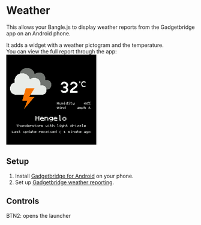 # Weather

This allows your Bangle.js to display weather reports from the Gadgetbridge app on an Android phone.

It adds a widget with a weather pictogram and the temperature.   
You can view the full report through the app:   
![Screenshot](screenshot.png)

## Setup

1. Install [Gadgetbridge for Android](https://f-droid.org/packages/nodomain.freeyourgadget.gadgetbridge/) on your phone.
2. Set up [Gadgetbridge weather reporting](https://codeberg.org/Freeyourgadget/Gadgetbridge/wiki/Weather).

## Controls

BTN2: opens the launcher
